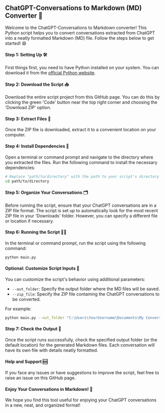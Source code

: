 ## ChatGPT-Conversations to Markdown (MD) Converter 🚀
Welcome to the ChatGPT-Conversations to Markdown converter! This Python script helps you to convert conversations extracted from ChatGPT into a neatly formatted Markdown (MD) file. Follow the steps below to get started! 😄

#### Step 1: Setting Up 🛠
First things first, you need to have Python installed on your system. You can download it from the [official Python website](https://www.python.org/).

#### Step 2: Download the Script 📥
Download the entire script project from this GitHub page. You can do this by clicking the green 'Code' button near the top right corner and choosing the 'Download ZIP' option.

#### Step 3: Extract Files 📂
Once the ZIP file is downloaded, extract it to a convenient location on your computer.

#### Step 4: Install Dependencies 🛒
Open a terminal or command prompt and navigate to the directory where you extracted the files. Run the following command to install the necessary dependencies:

```bash
# Replace "path/to/directory" with the path to your script's directory
cd path/to/directory
```

#### Step 5: Organize Your Conversations 🗂
Before running the script, ensure that your ChatGPT conversations are in a ZIP file format. The script is set up to automatically look for the most recent ZIP file in your 'Downloads' folder. However, you can specify a different file or location if necessary.

#### Step 6: Running the Script 🏃‍♂️
In the terminal or command prompt, run the script using the following command:

```bash
python main.py
```

#### Optional: Customize Script Inputs 🌟
You can customize the script's behavior using additional parameters:

- `--out_folder`: Specify the output folder where the MD files will be saved.
- `--zip_file`: Specify the ZIP file containing the ChatGPT conversations to be converted.

For example:

```bash
python main.py --out_folder "C:\Users\YourUsername\Documents\My Conversations" --zip_file "C:\Users\YourUsername\Downloads\my_chat.zip"
```

#### Step 7: Check the Output 🎉
Once the script runs successfully, check the specified output folder (or the default location) for the generated Markdown files. Each conversation will have its own file with details neatly formatted.

#### Help and Support 🆘
If you face any issues or have suggestions to improve the script, feel free to raise an issue on this GitHub page.

#### Enjoy Your Conversations in Markdown! 🎈
We hope you find this tool useful for enjoying your ChatGPT conversations in a new, neat, and organized format!
